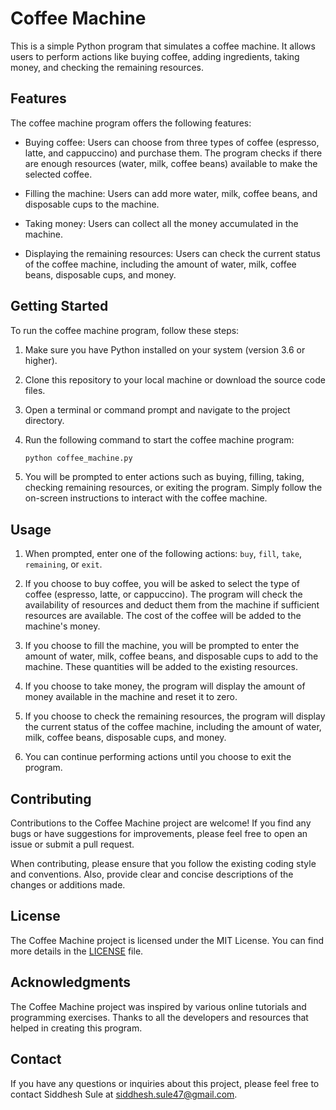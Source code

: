 # Coffee Machine

This is a simple Python program that simulates a coffee machine. It allows users to perform actions like buying coffee, adding ingredients, taking money, and checking the remaining resources.

## Features

The coffee machine program offers the following features:

- Buying coffee: Users can choose from three types of coffee (espresso, latte, and cappuccino) and purchase them. The program checks if there are enough resources (water, milk, coffee beans) available to make the selected coffee.

- Filling the machine: Users can add more water, milk, coffee beans, and disposable cups to the machine.

- Taking money: Users can collect all the money accumulated in the machine.

- Displaying the remaining resources: Users can check the current status of the coffee machine, including the amount of water, milk, coffee beans, disposable cups, and money.

## Getting Started

To run the coffee machine program, follow these steps:

1. Make sure you have Python installed on your system (version 3.6 or higher).

2. Clone this repository to your local machine or download the source code files.

3. Open a terminal or command prompt and navigate to the project directory.

4. Run the following command to start the coffee machine program:

   ```bash
   python coffee_machine.py
   ```

5. You will be prompted to enter actions such as buying, filling, taking, checking remaining resources, or exiting the program. Simply follow the on-screen instructions to interact with the coffee machine.

## Usage

1. When prompted, enter one of the following actions: `buy`, `fill`, `take`, `remaining`, or `exit`.

2. If you choose to buy coffee, you will be asked to select the type of coffee (espresso, latte, or cappuccino). The program will check the availability of resources and deduct them from the machine if sufficient resources are available. The cost of the coffee will be added to the machine's money.

3. If you choose to fill the machine, you will be prompted to enter the amount of water, milk, coffee beans, and disposable cups to add to the machine. These quantities will be added to the existing resources.

4. If you choose to take money, the program will display the amount of money available in the machine and reset it to zero.

5. If you choose to check the remaining resources, the program will display the current status of the coffee machine, including the amount of water, milk, coffee beans, disposable cups, and money.

6. You can continue performing actions until you choose to exit the program.

## Contributing

Contributions to the Coffee Machine project are welcome! If you find any bugs or have suggestions for improvements, please feel free to open an issue or submit a pull request.

When contributing, please ensure that you follow the existing coding style and conventions. Also, provide clear and concise descriptions of the changes or additions made.

## License

The Coffee Machine project is licensed under the MIT License. You can find more details in the [LICENSE](./LICENSE) file.

## Acknowledgments

The Coffee Machine project was inspired by various online tutorials and programming exercises. Thanks to all the developers and resources that helped in creating this program.

## Contact

If you have any questions or inquiries about this project, please feel free to contact Siddhesh Sule at siddhesh.sule47@gmail.com.

